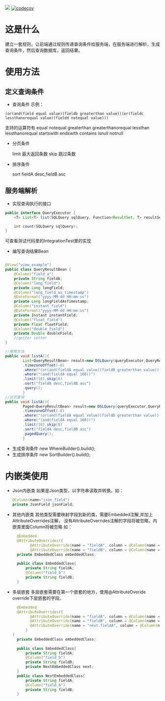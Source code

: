 [![](https://jitpack.io/v/bobdeng/dslquery.svg)](https://jitpack.io/#bobdeng/dslquery)
[![codecov](https://codecov.io/gh/bobdeng/dslquery/branch/main/graph/badge.svg?token=OZW1CQIQQ4)](https://codecov.io/gh/bobdeng/dslquery)

# 这是什么

建立一套规则，让前端通过规则传递查询条件给服务端，在服务端进行解析，生成查询条件，然后查询数据库，返回结果。

# 使用方法

## 定义查询条件

- 查询条件 示例：

```
(or(and(field equal value)(fieldb greaterthan value))(or(fieldc lessthanorequal value)(fieldd notequal value)))
```

支持的运算符有 equal notequal greaterthan greaterthanorequal lessthan lessthanorequal startswith endswith contains
isnull
notnull

- 分页条件

  limit 最大返回条数 skip 跳过条数
- 排序条件

  sort fieldA desc,fieldB asc

## 服务端解析

- 实现查询执行的接口

```java
public interface QueryExecutor {
    <T> List<T> list(SQLQuery sqlQuery, Function<ResultSet, T> resultSetReader);

    int count(SQLQuery sqlQuery);
}
```

可查看测试代码里的IntegrationTest里的实现

- 编写查询结果Bean

```java

@View("view_example")
public class QueryResultBean {
    @Column("field_a")
    private String fieldA;
    @Column("long_field")
    private Long longField;
    @Column("long_field_as_timestamp")
    @DateFormat("yyyy-MM-dd HH:mm:ss")
    private Long longFieldAsTimestamp;
    @Column("instant_field")
    @DateFormat("yyyy-MM-dd HH:mm:ss")
    private Instant instantField;
    @Column("float_field")
    private Float floatField;
    @Column("double_field")
    private Double doubleField;
    //getter setter
}
```

```java
//使用方法
public void listA(){
        List<QueryResultBean> result=new DSLQuery(queryExecutor,QueryResultBean.class)
        .timezoneOffset(-8)
        .where("(or(and(fieldA equal value)(fieldB greaterthan value))(or(fieldB equal value)(fieldB notequal value)))")
        .where("(and(fieldA equal 100))")
        .limit(10).skip(0)
        .sort("fieldA desc,fieldB asc")
        .query();
        }
//分页查询
public void listA(){
        Paged<QueryResultBean> result=new DSLQuery(queryExecutor,QueryResultBean.class)
        .timezoneOffset(-8)
        .where("(or(and(fieldA equal value)(fieldB greaterthan value))(or(fieldB equal value)(fieldB notequal value)))")
        .where("(and(fieldA equal 100))")
        .limit(10).skip(0)
        .sort("fieldA desc,fieldB asc")
        .pagedQuery();
        }
```

- 生成查询条件 new WhereBuilder().build();
- 生成排序条件 new SortBuilder().build();

# 内嵌类使用

- Json内嵌类
  如果是Json类型，以字符串读取并转换。如：
    ```java
  @Column(name="json_field")
  private JsonField jsonField;
  ```
- 其他内嵌类
  其他类型需要映射字段到新的类，需要Embedded注解,并加上AttributeOverrides注解，
 没有AttributeOverrides注解的字段将被忽略，内嵌类里面Column将被忽略
 如：
  ```java
    @Embedded
    @AttributeOverrides({
          @AttributeOverride(name = "fieldA", column = @Column(name = "field_a")),
          @AttributeOverride(name = "fieldB", column = @Column(name = "field_b"))})
    private EmbeddedClass embeddedClass;
    
    public class EmbeddedClass{
        private String fieldA;
        @Column("field_b")
        private String fieldB;
    }
    ```
- 多层嵌套
  多层嵌套需要在第一个嵌套的地方，使用@AttributeOveride override下层嵌套的字段。
  ```java
    @Embedded
    @AttributeOverrides({
          @AttributeOverride(name = "fieldA", column = @Column(name = "field_a")),
          @AttributeOverride(name = "fieldB", column = @Column(name = "field_b")),
          @AttributeOverride(name = "next.fieldA", column = @Column(name = "next_field_a"))
        }
  )
    private EmbeddedClass embeddedClass;
    
    public class EmbeddedClass{
        private String fieldA;
        @Column("field_b")
        private String fieldB;
        private NextEmbeddedClass next;
    }
    public class NextEmbeddedClass{
        private String fieldA;
        @Column("field_b")
        private String fieldB;
    }
    ```
